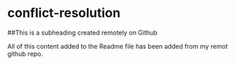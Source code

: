 # conflict-resolution

##This is a subheading created remotely on Github

All of this content added to the Readme file has been added from my remot github repo.
